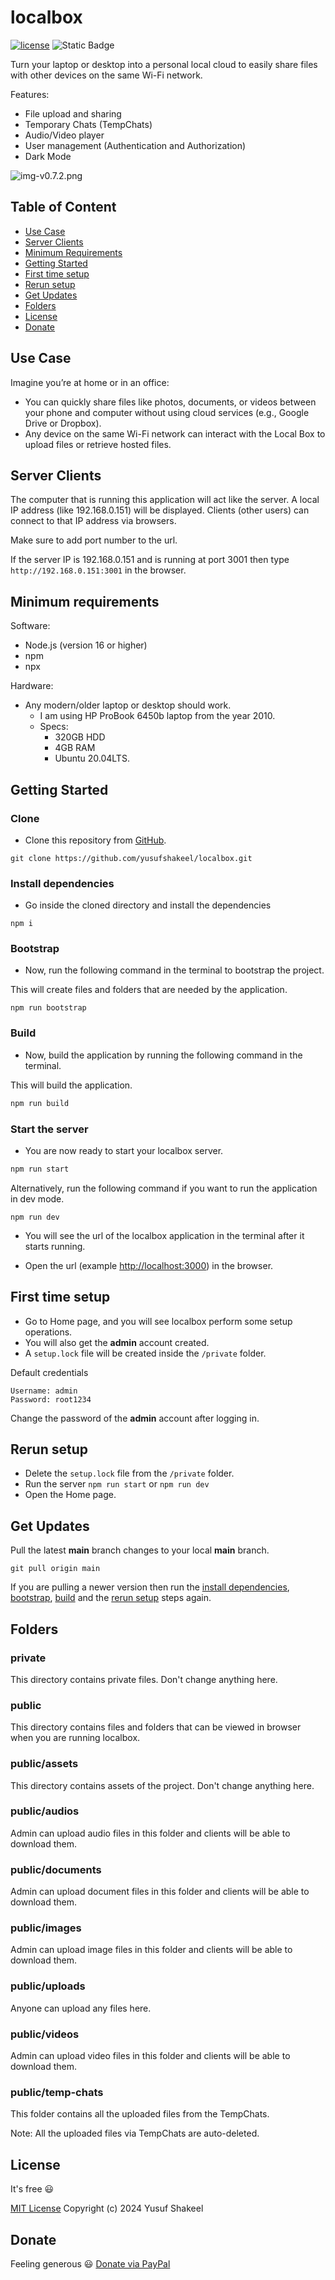 # localbox

[![license](https://img.shields.io/badge/license-MIT-blue.svg)](https://github.com/yusufshakeel/localbox)
![Static Badge](https://img.shields.io/badge/version-v0.7.7-blue)

Turn your laptop or desktop into a personal local cloud to easily share files with 
other devices on the same Wi-Fi network.

Features:
* File upload and sharing
* Temporary Chats (TempChats)
* Audio/Video player
* User management (Authentication and Authorization)
* Dark Mode

![img-v0.7.2.png](public/assets/img-v0.7.2.png)

## Table of Content

* [Use Case](#use-case)
* [Server Clients](#server-clients)
* [Minimum Requirements](#minimum-requirements)
* [Getting Started](#getting-started)
* [First time setup](#first-time-setup)
* [Rerun setup](#rerun-setup)
* [Get Updates](#get-updates)
* [Folders](#folders)
* [License](#license)
* [Donate](#donate)

## Use Case

Imagine you’re at home or in an office:

* You can quickly share files like photos, documents, or videos between your phone and computer without using cloud services (e.g., Google Drive or Dropbox).
* Any device on the same Wi-Fi network can interact with the Local Box to upload files or retrieve hosted files.

## Server Clients

The computer that is running this application will act like the server. A local IP address (like 192.168.0.151)
will be displayed. Clients (other users) can connect to that IP address via browsers.

Make sure to add port number to the url.

If the server IP is 192.168.0.151 and is running at port 3001 then type `http://192.168.0.151:3001` in the browser.

## Minimum requirements

Software:
* Node.js (version 16 or higher)
* npm
* npx

Hardware:
* Any modern/older laptop or desktop should work.
  * I am using HP ProBook 6450b laptop from the year 2010.
  * Specs:
    * 320GB HDD
    * 4GB RAM
    * Ubuntu 20.04LTS.

## Getting Started

### Clone

* Clone this repository from [GitHub](https://github.com/yusufshakeel/localbox).

```shell
git clone https://github.com/yusufshakeel/localbox.git
```

### Install dependencies

* Go inside the cloned directory and install the dependencies

```shell
npm i
```

### Bootstrap

* Now, run the following command in the terminal to bootstrap the project.

This will create files and folders that are needed by the application.

```shell
npm run bootstrap
```

### Build

* Now, build the application by running the following command in the terminal.

This will build the application.

```bash
npm run build
```

### Start the server

* You are now ready to start your localbox server.

```bash
npm run start
```

Alternatively, run the following command if you want to run the application in dev mode.

```shell
npm run dev
```

* You will see the url of the localbox application in the terminal after it starts running.

* Open the url (example [http://localhost:3000](http://localhost:3000)) in the browser.

## First time setup

* Go to Home page, and you will see localbox perform some setup operations.
* You will also get the **admin** account created.
* A `setup.lock` file will be created inside the `/private` folder.

Default credentials
```text
Username: admin
Password: root1234
```
Change the password of the **admin** account after logging in.

## Rerun setup

* Delete the `setup.lock` file from the `/private` folder.
* Run the server `npm run start` or `npm run dev`
* Open the Home page.

## Get Updates

Pull the latest **main** branch changes to your local **main** branch.

```shell
git pull origin main
```

If you are pulling a newer version then run the [install dependencies](#install-dependencies), 
[bootstrap](#bootstrap), [build](#build) and the 
[rerun setup](#rerun-setup) steps again.

## Folders

### private

This directory contains private files. Don't change anything here.

### public

This directory contains files and folders that can be viewed in browser
when you are running localbox.

### public/assets

This directory contains assets of the project. Don't change anything here.

### public/audios

Admin can upload audio files in this folder and clients will be able to download them.

### public/documents

Admin can upload document files in this folder and clients will be able to download them.

### public/images

Admin can upload image files in this folder and clients will be able to download them.

### public/uploads

Anyone can upload any files here.

### public/videos

Admin can upload video files in this folder and clients will be able to download them.

### public/temp-chats

This folder contains all the uploaded files from the TempChats.

Note: All the uploaded files via TempChats are auto-deleted.

## License

It's free :smiley:

[MIT License](https://github.com/yusufshakeel/localbox/blob/main/LICENSE) Copyright (c) 2024 Yusuf Shakeel

## Donate

Feeling generous :smiley: [Donate via PayPal](https://www.paypal.me/yusufshakeel)